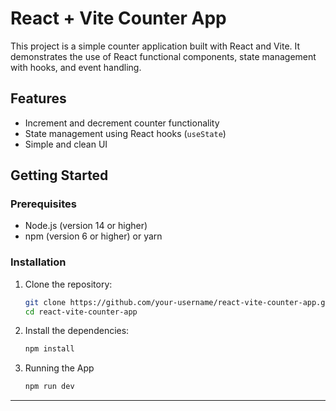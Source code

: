# React + Vite Counter App

This project is a simple counter application built with React and Vite. It demonstrates the use of React functional components, state management with hooks, and event handling.

## Features

- Increment and decrement counter functionality
- State management using React hooks (`useState`)
- Simple and clean UI

## Getting Started

### Prerequisites

- Node.js (version 14 or higher)
- npm (version 6 or higher) or yarn

### Installation

1. Clone the repository:
   ```bash
   git clone https://github.com/your-username/react-vite-counter-app.git
   cd react-vite-counter-app
   ```

2. Install the dependencies:
   ```bash
   npm install
   ```

3. Running the App
   ```bash
   npm run dev
   ```
---